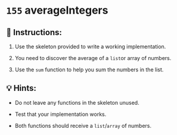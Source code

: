 # `155` averageIntegers

## 📝 Instructions:

1. Use the skeleton provided to write a working implementation.

2. You need to discover the average of a `list`or array of numbers.

3. Use the `sum` function to help you sum the numbers in the list.

## 💡 Hints:

+ Do not leave any functions in the skeleton unused.

+ Test that your implementation works.

+ Both functions should receive a `list`/`array` of numbers.
